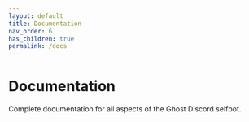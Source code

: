 ```yaml
---
layout: default
title: Documentation
nav_order: 6
has_children: true
permalink: /docs
---
```


# Documentation

Complete documentation for all aspects of the Ghost Discord selfbot.
